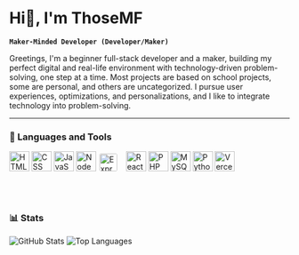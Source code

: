 # Hi👋, I'm ThoseMF

**`Maker-Minded Developer (Developer/Maker)`**

Greetings, I'm a beginner full-stack developer and a maker, building my perfect digital and real-life environment with technology-driven problem-solving, one step at a time. Most projects are based on school projects, some are personal, and others are uncategorized. I pursue user experiences, optimizations, and personalizations, and I like to integrate technology into problem-solving.

---

### 🧰 Languages and Tools

<!--<table>
    <tr style="border:none;">
        <td width="auto" valign="top" style="border:none;"></td>
        <td width="40%" valign="top" style="border:none;"></td>
    </tr>
</table> -->

<div style="height: 36px;">
    <img alt="HTML" src="https://cdn.jsdelivr.net/gh/devicons/devicon/icons/html5/html5-plain.svg" width="36" height="36" />
    <img alt="CSS" src="https://cdn.jsdelivr.net/gh/devicons/devicon/icons/css3/css3-plain.svg" width="36" height="36" />
    <img alt="JavaScript" src="https://cdn.jsdelivr.net/gh/devicons/devicon/icons/javascript/javascript-plain.svg" width="36" height="36" />
    <img alt="NodeJS" src="https://cdn.jsdelivr.net/gh/devicons/devicon/icons/nodejs/nodejs-original.svg" width="36" height="36" />
    <img alt="Express" src="https://cdn.jsdelivr.net/gh/devicons/devicon/icons/express/express-original.svg" width="32" height="32" style="margin-right:10px; background-color: white; border-radius: 5px; padding: 2px;" />
    <img alt="React" src="https://cdn.jsdelivr.net/gh/devicons/devicon/icons/react/react-original.svg" width="36" height="36" />
    <img alt="PHP" src="https://cdn.jsdelivr.net/gh/devicons/devicon/icons/php/php-original.svg" width="36" height="36" />
    <img alt="MySQL" src="https://cdn.jsdelivr.net/gh/devicons/devicon/icons/mysql/mysql-original.svg" width="36" height="36" />
    <img alt="Python" src="https://cdn.jsdelivr.net/gh/devicons/devicon/icons/python/python-original.svg" width="36" height="36" />
    <img alt="Vercel" src="https://cdn.jsdelivr.net/gh/devicons/devicon@latest/icons/vercel/vercel-original.svg" width="36" height="36" />
</div>
<br />
<br />

#

### 📊 Stats

<img src="https://github-readme-stats.vercel.app/api?username=thosemf&show_icons=true&hide=issues,contribs&theme=tokyonight" alt="GitHub Stats" valign="top"/>
<img src="https://github-readme-stats.vercel.app/api/top-langs/?username=thosemf&layout=compact&theme=tokyonight" alt="Top Languages" valign="top"/>

<!-- ![GitHub Streak](https://streak-stats.demolab.com?user=thosemf&theme=gruvbox&border_radius=4.5) -->
